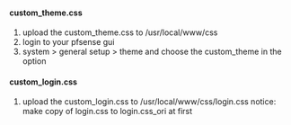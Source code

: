#### custom_theme.css
1. upload the custom_theme.css to /usr/local/www/css 
2. login to your pfsense gui 
3. system > general setup > theme 
   and choose the custom_theme in the option 

#### custom_login.css
1. upload the custom_login.css to /usr/local/www/css/login.css
notice: make copy of login.css to login.css_ori at first
